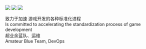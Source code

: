 ![](https://img.shields.io/badge/Noob-GameDev-brightgreen)
![](https://img.shields.io/badge/Amateur-BlueTeam-blue)
![](https://img.shields.io/badge/Amateur-DevOps-ff69b4)

致力于加速 游戏开发的各种标准化进程<br>
Is committed to accelerating the standardization process of game development<br>
超业余蓝队、运维<br>
Amateur Blue Team, DevOps<br>
